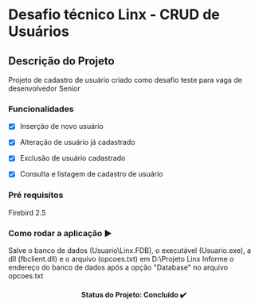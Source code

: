 <h1>Desafio técnico Linx - CRUD de Usuários</h1>

## Descrição do Projeto
<p align="left">Projeto de cadastro de usuário criado como desafio teste para vaga de desenvolvedor Senior</p>

### Funcionalidades

- [x] Inserção de novo usuário
- [x] Alteração de usuário já cadastrado
- [x] Exclusão de usuário cadastrado
- [x]  Consulta e listagem de cadastro de usuário


### Pré requisitos

Firebird 2.5

### Como rodar a aplicação ▶️

Salve o banco de dados (Usuario\Linx.FDB), o executável (Usuario.exe), a dll (fbclient.dll) e o arquivo (opcoes.txt) em D:\Projeto Linx 
Informe o endereço do banco de dados após a opção "Database" no arquivo opcoes.txt

<h4 align="center">
Status do Projeto: Concluído ✔️
</h4>
